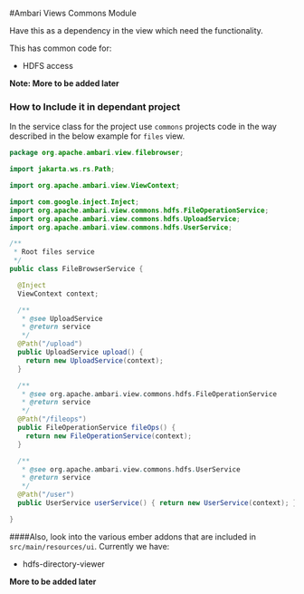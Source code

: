 <!---
Licensed to the Apache Software Foundation (ASF) under one or more
contributor license agreements.  See the NOTICE file distributed with
this work for additional information regarding copyright ownership.
The ASF licenses this file to You under the Apache License, Version 2.0
(the "License"); you may not use this file except in compliance with
the License.  You may obtain a copy of the License at [http://www.apache.org/licenses/LICENSE-2.0](http://www.apache.org/licenses/LICENSE-2.0)

Unless required by applicable law or agreed to in writing, software
distributed under the License is distributed on an "AS IS" BASIS,
WITHOUT WARRANTIES OR CONDITIONS OF ANY KIND, either express or implied.
See the License for the specific language governing permissions and
limitations under the License.
-->

#Ambari Views Commons Module

Have this as a dependency in the view which need the functionality.

This has common code for:

* HDFS access

**Note: More to be added later**

### How to Include it in dependant project

In the service class for the project use `commons` projects code in the way described in the below example for `files` view.

```java
package org.apache.ambari.view.filebrowser;

import jakarta.ws.rs.Path;

import org.apache.ambari.view.ViewContext;

import com.google.inject.Inject;
import org.apache.ambari.view.commons.hdfs.FileOperationService;
import org.apache.ambari.view.commons.hdfs.UploadService;
import org.apache.ambari.view.commons.hdfs.UserService;

/**
 * Root files service
 */
public class FileBrowserService {

  @Inject
  ViewContext context;

  /**
   * @see UploadService
   * @return service
   */
  @Path("/upload")
  public UploadService upload() {
    return new UploadService(context);
  }

  /**
   * @see org.apache.ambari.view.commons.hdfs.FileOperationService
   * @return service
   */
  @Path("/fileops")
  public FileOperationService fileOps() {
    return new FileOperationService(context);
  }

  /**
   * @see org.apache.ambari.view.commons.hdfs.UserService
   * @return service
   */
  @Path("/user")
  public UserService userService() { return new UserService(context); }

}
```


####Also, look into the various ember addons that are included in `src/main/resources/ui`.
Currently we have:

* hdfs-directory-viewer

**More to be added later**